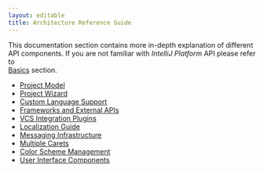 ```yaml
---
layout: editable
title: Architecture Reference Guide
---
```


This documentation section contains more in-depth explanation of different API components.
If you are not familiar with *IntelliJ Platform* API please refer to  
[Basics](basics.html)
section.

* [Project Model](reference_guide/project_model.html)
* [Project Wizard](reference_guide/project_wizard.html)
* [Custom Language Support](reference_guide/custom_language_support.html)
* [Frameworks and External APIs](reference_guide/frameworks_and_external_apis.html)  
* [VCS Integration Plugins](reference_guide/vcs_integration_for_plugins.html)
* [Localization Guide](reference_guide/localization_guide.html)
* [Messaging Infrastructure](reference_guide/messaging_infrastructure.html)
* [Multiple Carets](reference_guide/multiple_carets.html)
* [Color Scheme Management](reference_guide/color_scheme_management.html)
* [User Interface Components](user_interface_components/user_interface_components.html)